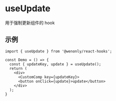 # useUpdate

用于强制更新组件的 hook

## 示例

```tsx
import { useUpdate } from '@wenonly/react-hooks';

const Demo = () => {
  const { updateKey, update } = useUpdate();
  return (
    <div>
      <CustomComp key={updateKey}>
      <button onClick={update}>update</button>
    </div>
  );
}
```
